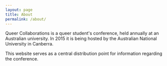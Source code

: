```yaml
---
layout: page
title: About
permalink: /about/
---
```



Queer Collaborations is a queer student's conference, held annually at an Australian university.  In 2015 it is being hosted by the Australian National University in Canberra.

This website serves as a central distribution point for information regarding the conference.